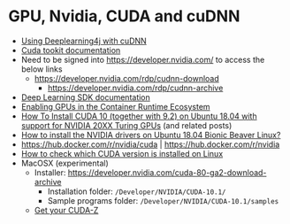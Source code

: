 # GPU, Nvidia, CUDA and cuDNN

- [Using Deeplearning4j with cuDNN](https://deeplearning4j.org/docs/latest/deeplearning4j-config-cudnn)
- [Cuda tookit documentation](https://docs.nvidia.com/cuda/)
- Need to be signed into https://developer.nvidia.com/ to access the below links
    - https://developer.nvidia.com/rdp/cudnn-download
        - https://developer.nvidia.com/rdp/cudnn-archive
- [Deep Learning SDK documentation](https://docs.nvidia.com/deeplearning/sdk/cudnn-install/index.html)
- [Enabling GPUs in the Container Runtime Ecosystem](https://devblogs.nvidia.com/gpu-containers-runtime/)
- [How To Install CUDA 10 (together with 9.2) on Ubuntu 18.04 with support for NVIDIA 20XX Turing GPUs](https://www.pugetsystems.com/labs/hpc/How-To-Install-CUDA-10-together-with-9-2-on-Ubuntu-18-04-with-support-for-NVIDIA-20XX-Turing-GPUs-1236/) (and related posts)
- [How to install the NVIDIA drivers on Ubuntu 18.04 Bionic Beaver Linux?](https://linuxconfig.org/how-to-install-the-nvidia-drivers-on-ubuntu-18-04-bionic-beaver-linux)
- https://hub.docker.com/r/nvidia/cuda | https://hub.docker.com/r/nvidia
- [How to check which CUDA version is installed on Linux](http://arnon.dk/check-cuda-installed/)
- MacOSX (experimental)
    - Installer: https://developer.nvidia.com/cuda-80-ga2-download-archive
        - Installation folder: `/Developer/NVIDIA/CUDA-10.1/`
        - Sample programs folder: `/Developer/NVIDIA/CUDA-10.1/samples`
    - [Get your CUDA-Z](http://cuda-z.sourceforge.net/)